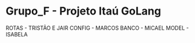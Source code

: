 # Grupo_F - Projeto Itaú GoLang
ROTAS - TRISTÃO E JAIR
CONFIG - MARCOS
BANCO - MICAEL
MODEL - ISABELA
